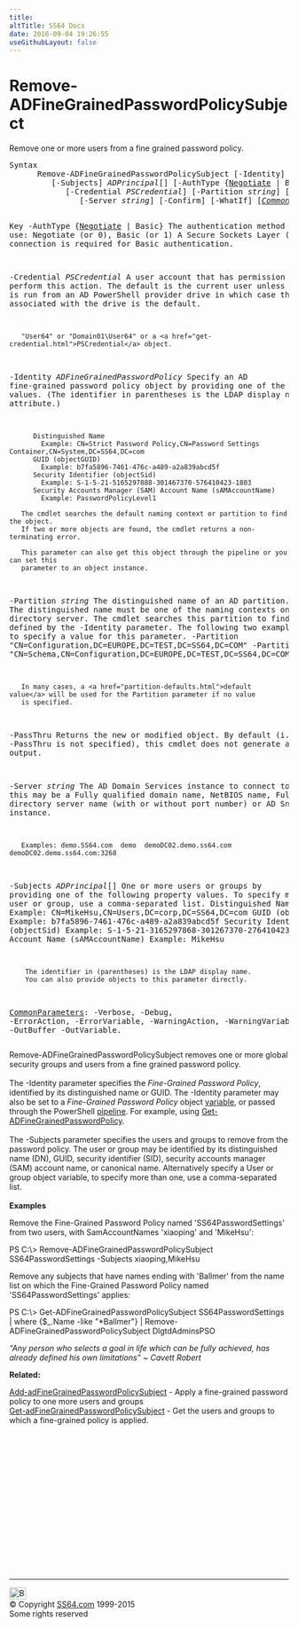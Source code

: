 ```yaml
---
title:
altTitle: SS64 Docs
date: 2016-09-04 19:26:55
useGithubLayout: false
---
```

<!-- #BeginLibraryItem "/Library/head_ps.lbi" --><!-- #EndLibraryItem --><h1>Remove-ADFineGrainedPasswordPolicy<b>Subject</b></h1> 
<p>Remove one or more users from a fine grained password policy.</p>
<pre>Syntax
      Remove-ADFineGrainedPasswordPolicySubject [-Identity] <i>ADFineGrainedPasswordPolicy</i>
         [-Subjects] <i>ADPrincipal</i>[] [-AuthType {<u>Negotiate</u> | Basic}]
            [-Credential <i>PSCredential</i>] [-Partition <i>string</i>] [-PassThru]
               [-Server <i>string</i>] [-Confirm] [-WhatIf] [<a href="common.html"><i>CommonParameters</i></a>]

Key
   -AuthType {<u>Negotiate</u> | Basic}
       The authentication method to use: Negotiate (or 0), Basic (or 1)
       A Secure Sockets Layer (SSL) connection is required for Basic authentication.

   -Credential <i>PSCredential</i>
       A user account that has permission to perform this action.
       The default is the current user unless the cmdlet is run from an AD PowerShell provider drive
       in which case the account associated with the drive is the default.

       "User64" or "Domain01\User64" or a <a href="get-credential.html">PSCredential</a> object.

   -Identity <i>ADFineGrainedPasswordPolicy</i>
       Specify an AD fine-grained password policy object by providing one of the following values.
       (The identifier in parentheses is the LDAP display name for the attribute.)

          Distinguished Name 
            Example: CN=Strict Password Policy,CN=Password Settings Container,CN=System,DC=SS64,DC=com 
          GUID (objectGUID) 
            Example: b7fa5896-7461-476c-a489-a2a839abcd5f
          Security Identifier (objectSid) 
            Example: S-1-5-21-5165297888-301467370-576410423-1803
          Security Accounts Manager (SAM) Account Name (sAMAccountName)
            Example: PasswordPolicyLevel1

       The cmdlet searches the default naming context or partition to find the object.
       If two or more objects are found, the cmdlet returns a non-terminating error.

       This parameter can also get this object through the pipeline or you can set this
       parameter to an object instance.

   -Partition <i>string</i>
       The distinguished name of an AD partition.
       The distinguished name must be one of the naming contexts on the current
       directory server. The cmdlet searches this partition to find the object defined by
       the -Identity parameter. 
       The following two examples show how to specify a value for this parameter.
          -Partition "CN=Configuration,DC=EUROPE,DC=TEST,DC=SS64,DC=COM"
          -Partition "CN=Schema,CN=Configuration,DC=EUROPE,DC=TEST,DC=SS64,DC=COM"
          
       In many cases, a <a href="partition-defaults.html">default value</a> will be used for the Partition parameter if no value
       is specified.

   -PassThru
       Returns the new or modified object.
       By default (i.e. if -PassThru is not specified), this cmdlet does not generate any output.

   -Server <i>string</i>
       The AD Domain Services instance to connect to, this may be a Fully qualified domain name,
       NetBIOS name, Fully qualified directory server name (with or without port number) or AD Snapshot instance.

       Examples: demo.SS64.com  demo  demoDC02.demo.ss64.com  demoDC02.demo.ss64.com:3268

   -Subjects <i>ADPrincipal</i>[]
       One or more users or groups by providing one of the following property values.
       To specify more than one user or group, use a comma-separated list.
          Distinguished Name (DN)
            Example: CN=MikeHsu,CN=Users,DC=corp,DC=SS64,DC=com
          GUID (objectGUID)
            Example: b7fa5896-7461-476c-a489-a2a839abcd5f
          Security Identifier (objectSid)
            Example: S-1-5-21-3165297868-301267370-276410423-1103
          SAM Account Name (sAMAccountName)
            Example: MikeHsu

        The identifier in (parentheses) is the LDAP display name.
        You can also provide objects to this parameter directly.

   <a href="common.html">CommonParameters</a>:
       -Verbose, -Debug, -ErrorAction, -ErrorVariable, -WarningAction, -WarningVariable,
       -OutBuffer -OutVariable.</pre>
<p>Remove-ADFineGrainedPasswordPolicySubject  removes one or more global security groups and users from a fine grained password policy.<br>
<br>
The <span class="code">-Identity</span> parameter specifies the <i>Fine-Grained Password Policy</i>,  identified by its distinguished name or GUID. The -Identity parameter may also be set to a <i>Fine-Grained Password Policy</i> object
<a href="syntax-variables.html">variable</a>, or passed through the PowerShell <a href="syntax-pipeline.html">pipeline</a>. For example, using <a href="get-adfinegrainedpasswordpolicy.html">Get-ADFineGrainedPasswordPolicy</a>.<br>
<br>
The <span class="code">-Subjects</span> parameter specifies the users and groups to remove from the password policy. The user or group may be identified by its distinguished name (DN), GUID, security identifier (SID), security accounts manager (SAM) account name, or canonical name. Alternatively specify a User or group object variable,  to
specify more than one, use a comma-separated list.<br>
<br>
<b>Examples</b></p>
<p>  Remove the Fine-Grained Password Policy named 'SS64PasswordSettings' from two users, with SamAccountNames 'xiaoping' and 'MikeHsu':</p>
<p><span class="code">PS C:\&gt; Remove-ADFineGrainedPasswordPolicySubject SS64PasswordSettings -Subjects xiaoping,MikeHsu</span></p>
<p>Remove any subjects that have names ending with 'Ballmer' from the name list on which the Fine-Grained Password Policy named 'SS64PasswordSettings' applies:</p>
<p><span class="code">PS C:\&gt; Get-ADFineGrainedPasswordPolicySubject  SS64PasswordSettings | where {$_.Name -like "*Ballmer"} | Remove-ADFineGrainedPasswordPolicySubject DlgtdAdminsPSO</span></p>
<p class="quote"><i>“Any person who selects a goal in life which can be fully achieved, has already defined his own limitations” ~ Cavett Robert</i></p>
<p><b>Related:</b></p>
<p><a href="add-adfinegrainedpasswordpolicysubject.html">Add-adFineGrainedPasswordPolicySubject</a> - Apply a fine-grained password policy to one more users and groups<a href="get-adfinegrainedpasswordpolicysubject.html"><br>
Get-adFineGrainedPasswordPolicySubject</a> - Get the users and groups to which a fine-grained policy is applied.</p><!-- #BeginLibraryItem "/Library/foot_ps.lbi" --><p>
<!-- PowerShell300 -->
<ins class="adsbygoogle" style="display:inline-block;width:300px;height:250px" data-ad-client="ca-pub-6140977852749469" data-ad-slot="6253539900"></ins>
<script>
(adsbygoogle = window.adsbygoogle || []).push({});
</script></p>
<hr>
<div id="bl" class="footer"><a href="remove-adfinegrainedpasswordpolicysubject.html#"><img src="../images/top.png" width="30" height="22" alt="Back to the Top"></a></div>
<div id="br" class="footer, tagline">© Copyright <a href="../index.html">SS64.com</a> 1999-2015<br>
Some rights reserved</div><!-- #EndLibraryItem -->

